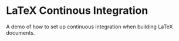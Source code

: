 # LaTeX Continous Integration

A demo of how to set up continuous integration when building LaTeX documents.
